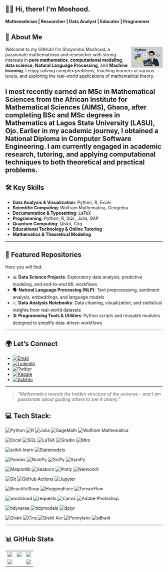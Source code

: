## 👨‍🏫 Hi, there! I'm Moshood.
**Mathematician | Researcher | Data Analyst | Educator | Programmer**

## 🔬 About Me

 <img width="20%" align="right" alt="Github" src="https://github.com/Horlar-1st/Horlar-1st/blob/main/img.png"/> 

Welcome to my GitHub! I’m Shoyombo Moshood, a passionate mathematician and researcher with strong interests in **pure mathematics**, **computational modeling**, **data science**, **Natural Language Processing**, and **Machine learning**. I enjoy solving complex problems, teaching learners at various levels, and exploring the real-world applications of mathematical theory.

I most recently earned an MSc in Mathematical Sciences from the African Institute for Mathematical Sciences (AIMS), Ghana, after completing BSc and MSc degrees in Mathematics at Lagos State University (LASU), Ojo. Earlier in my academic journey, I obtained a National Diploma in Computer Software Engineering. I am currently engaged in academic research, tutoring, and applying computational techniques to both theoretical and practical problems.
---

## 🛠️ Key Skills

- **Data Analysis & Visualization**: Python, R, Excel  
- **Scientific Computing**: Wolfram Mathematica, Geogebra  
- **Documentation & Typesetting**: LaTeX  
- **Programming**: Python, R, SQL, Julia, GAP
- **Quantum Computing**: Qiskit, Cirq
- **Educational Technology & Online Tutoring**
- **Mathematics & Theoretical Modeling**  

---

## 📁 Featured Repositories

Here you will find:

- 📊 **Data Science Projects**: Exploratory data analysis, predictive modeling, and end-to-end ML workflows  
- 🗣️ **Natural Language Processing (NLP)**: Text preprocessing, sentiment analysis, embeddings, and language models  
- 📈 **Data Analysis Notebooks**: Data cleaning, visualization, and statistical insights from real-world datasets  
- 🛠️ **Programming Tools & Utilities**: Python scripts and reusable modules designed to simplify data-driven workflows

---

## 🌍 Let’s Connect

- <a href="mailto:shoyombomoshood1@gmail.com">
  <img alt="Email" src="https://img.shields.io/badge/Email-D14836?logo=gmail&logoColor=white"> </a>
- <a href="https://www.linkedin.com/in/shoyombo-moshood-582003126" target="_blank">
  <img alt="LinkedIn" src="https://img.shields.io/badge/LinkedIn-blue?logo=linkedin&logoColor=white"> </a>
- <a href="https://twitter.com/horlar_1st" target="_blank">
  <img alt="Twitter" src="https://img.shields.io/badge/Twitter-1DA1F2?logo=twitter&logoColor=white"> </a>
- <a href="https://www.kaggle.com/moshood12" target="_blank">
  <img alt="Kaggle" src="https://img.shields.io/badge/Kaggle-20BEFF?logo=kaggle&logoColor=white">
- <a href="https://askfilo.com/online-tutor/shoyombo-moshood-6476476" target="_blank">
  <img alt="AskFilo" src="https://img.shields.io/badge/AskFilo-Tutor_Profile-orange?logo=bookstack&logoColor=white"> </a>

---

> *“Mathematics reveals the hidden structure of the universe – and I am passionate about guiding others to see it clearly.”*



## 💻 Tech Stack:

![Python](https://img.shields.io/badge/python-3670A0?style=for-the-badge&logo=python&logoColor=ffdd54)
![R](https://img.shields.io/badge/R-276DC3?style=for-the-badge&logo=r&logoColor=white)
![Julia](https://img.shields.io/badge/Julia-9558B2?style=for-the-badge&logo=julia&logoColor=white)
![SageMath](https://img.shields.io/badge/SageMath-%231A5ACC.svg?style=for-the-badge&logoColor=white)
![Wolfram Mathematica](https://img.shields.io/badge/Wolfram_Mathematica-%23DD1100.svg?style=for-the-badge&logo=wolfram&logoColor=white)

![Excel](https://img.shields.io/badge/Excel-%23217346.svg?style=for-the-badge&logo=microsoft-excel&logoColor=white)
![SQL](https://img.shields.io/badge/sql-%23007ACC.svg?style=for-the-badge&logo=sqlite&logoColor=white)
![LaTeX](https://img.shields.io/badge/LaTeX-008080?style=for-the-badge&logo=latex&logoColor=white)
![Gradio](https://img.shields.io/badge/Gradio-%23404eed.svg?style=for-the-badge&logo=gradio&logoColor=white)
![Miro](https://img.shields.io/badge/Miro-050038?style=for-the-badge&logo=Miro&logoColor=white)


![scikit-learn](https://img.shields.io/badge/scikit--learn-%23F7931E.svg?style=for-the-badge&logo=scikit-learn&logoColor=white)
![Statsmodels](https://img.shields.io/badge/Statsmodels-4B8BBE?style=for-the-badge&logo=python&logoColor=white)

![Pandas](https://img.shields.io/badge/pandas-%23150458.svg?style=for-the-badge&logo=pandas&logoColor=white)
![NumPy](https://img.shields.io/badge/NumPy-013243?style=for-the-badge&logo=numpy&logoColor=white)
![SciPy](https://img.shields.io/badge/SciPy-8CAAE6?style=for-the-badge&logo=scipy&logoColor=white)
![SymPy](https://img.shields.io/badge/SymPy-3776AB?style=for-the-badge&logo=sympy&logoColor=white)

![Matplotlib](https://img.shields.io/badge/Matplotlib-%23ffffff.svg?style=for-the-badge&logo=Matplotlib&logoColor=black)
![Seaborn](https://img.shields.io/badge/Seaborn-2E3B4E?style=for-the-badge&logo=python&logoColor=white)
![Plotly](https://img.shields.io/badge/Plotly-%233F4F75.svg?style=for-the-badge&logo=plotly&logoColor=white)
![NetworkX](https://img.shields.io/badge/NetworkX-v2.6.3-blue)

![Git](https://img.shields.io/badge/git-%23F05033.svg?style=for-the-badge&logo=git&logoColor=white)
![GitHub Actions](https://img.shields.io/badge/github%20actions-%232671E5.svg?style=for-the-badge&logo=githubactions&logoColor=white)
![Jupyter](https://img.shields.io/badge/Jupyter-F37626?style=for-the-badge&logo=jupyter&logoColor=white)

![BeautifulSoup](https://img.shields.io/badge/BeautifulSoup-4B8BBE?style=for-the-badge&logo=python&logoColor=white)
![HuggingFace](https://img.shields.io/badge/HuggingFace-FFD21E?style=for-the-badge&logo=huggingface&logoColor=white)
![TensorFlow](https://img.shields.io/badge/TensorFlow-FF6F00?style=for-the-badge&logo=tensorflow&logoColor=white)

![wordcloud](https://img.shields.io/badge/wordcloud-%233776AB.svg?style=for-the-badge&logo=python&logoColor=white)
![requests](https://img.shields.io/badge/requests-%233776AB.svg?style=for-the-badge&logo=python&logoColor=white)
![Canva](https://img.shields.io/badge/Canva-00C4CC?style=for-the-badge&logo=canva&logoColor=white)
![Adobe Photoshop](https://img.shields.io/badge/Photoshop-31A8FF?style=for-the-badge&logo=adobephotoshop&logoColor=white)

![tidyverse](https://img.shields.io/badge/tidyverse-1A162D?style=for-the-badge&logo=tidyverse&logoColor=white)
![tidymodels](https://img.shields.io/badge/tidymodels-EE6331?style=for-the-badge&logo=tidymodels&logoColor=white)
![dplyr](https://img.shields.io/badge/dplyr-276DC3?style=for-the-badge&logo=r&logoColor=white)


![Qiskit](https://img.shields.io/badge/Qiskit-%23007ACC.svg?style=for-the-badge&logo=qiskit&logoColor=white)
![Cirq](https://img.shields.io/badge/Cirq-%23FA5700.svg?style=for-the-badge&logo=cirq&logoColor=white)
![Qiskit Aer](https://img.shields.io/badge/Qiskit_Aer-%23007ACC.svg?style=for-the-badge&logo=quantconnect&logoColor=white)
![Pennylane](https://img.shields.io/badge/Pennylane-2f2f2f?style=for-the-badge&logo=pennylane&logoColor=white)
![qBraid](https://img.shields.io/badge/qBraid-DB0071?style=for-the-badge&logo=qbraid&logoColor=white)



---

## 📊 GitHub Stats

<table>
  <tr>
    <td>
      <img src="https://github-readme-stats.vercel.app/api?username=Horlar-1st&show_icons=true&theme=dark&hide_border=true&include_all_commits=true&count_private=true" />
    </td>
    <td>
      <img src="https://streak-stats.demolab.com/?user=Horlar-1st&theme=dark&hide_border=true" />
    </td>
    <td>
      <img src="https://github-readme-stats.vercel.app/api/top-langs/?username=Horlar-1st&theme=dark&hide_border=true&layout=donut" />
    </td>
  </tr>
  <tr>
    <td colspan="2">
      <img src="https://github-profile-summary-cards.vercel.app/api/cards/profile-details?username=Horlar-1st&theme=dark" />
    </td>
    <td>
      <img src="https://github-profile-trophy.vercel.app/?username=Horlar-1st&theme=dark&margin-w=10&row=2&column=3" />
    </td>
  </tr>
</table>
